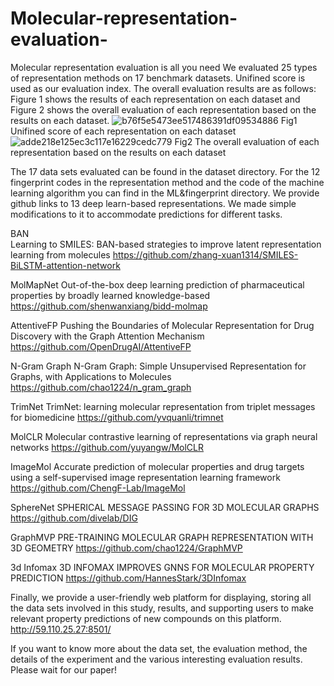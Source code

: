 # Molecular-representation-evaluation-
Molecular representation evaluation is all you need
We evaluated 25 types of representation methods on 17 benchmark datasets. Unifined score is used as our evaluation index. The overall evaluation results are as follows: Figure 1 shows the results of each representation on each dataset and Figure 2 shows the overall evaluation of each representation based on the results on each dataset.
![b76f5e5473ee517486391df09534886](https://github.com/Zhougv/Molecular-representation-evaluation-/assets/164281953/734ebb06-1199-4be3-902a-ea44b0fef3de)
Fig1  Unifined score of each representation on each dataset
![adde218e125ec3c117e16229cedc779](https://github.com/Zhougv/Molecular-representation-evaluation-/assets/164281953/22765d0e-bde7-4a64-ba4a-4d832195212f)
Fig2  The overall evaluation of each representation based on the results on each dataset

The 17 data sets evaluated can be found in the dataset directory. For the 12 fingerprint codes in the representation method and the code of the machine learning algorithm you can find in the ML&fingerprint directory. We provide github links to 13 deep learn-based representations. We made simple modifications to it to accommodate predictions for different tasks.

BAN  
Learning to SMILES: BAN-based strategies to improve latent representation learning from molecules 
https://github.com/zhang-xuan1314/SMILES-BiLSTM-attention-network

MolMapNet
Out-of-the-box deep learning prediction of pharmaceutical properties by broadly learned knowledge-based 
https://github.com/shenwanxiang/bidd-molmap

AttentiveFP
Pushing the Boundaries of Molecular Representation for Drug Discovery with the Graph Attention Mechanism
https://github.com/OpenDrugAI/AttentiveFP

N-Gram Graph
N-Gram Graph: Simple Unsupervised Representation for Graphs, with Applications to Molecules
https://github.com/chao1224/n_gram_graph

TrimNet
TrimNet: learning molecular representation from triplet messages for biomedicine
https://github.com/yvquanli/trimnet

MolCLR
Molecular contrastive learning of representations via graph neural networks
https://github.com/yuyangw/MolCLR

ImageMol
Accurate prediction of molecular properties and drug targets using a self-supervised image representation learning framework
https://github.com/ChengF-Lab/ImageMol

SphereNet
SPHERICAL MESSAGE PASSING FOR 3D MOLECULAR GRAPHS
https://github.com/divelab/DIG

GraphMVP
PRE-TRAINING MOLECULAR GRAPH REPRESENTATION WITH 3D GEOMETRY
https://github.com/chao1224/GraphMVP

3d Infomax
3D INFOMAX IMPROVES GNNS FOR MOLECULAR PROPERTY PREDICTION
https://github.com/HannesStark/3DInfomax

Finally, we provide a user-friendly web platform for displaying, storing all the data sets involved in this study, results, and supporting users to make relevant property predictions of new compounds on this platform.
http://59.110.25.27:8501/

If you want to know more about the data set, the evaluation method, the details of the experiment and the various interesting evaluation results.
Please wait for our paper!
